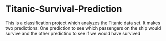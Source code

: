 # Titanic-Survival-Prediction

This is a classification project which analyzes the Titanic data set. It makes two predictions: One prediction to see which passengers on the ship would survive and the other predictino to see if we would have survived
